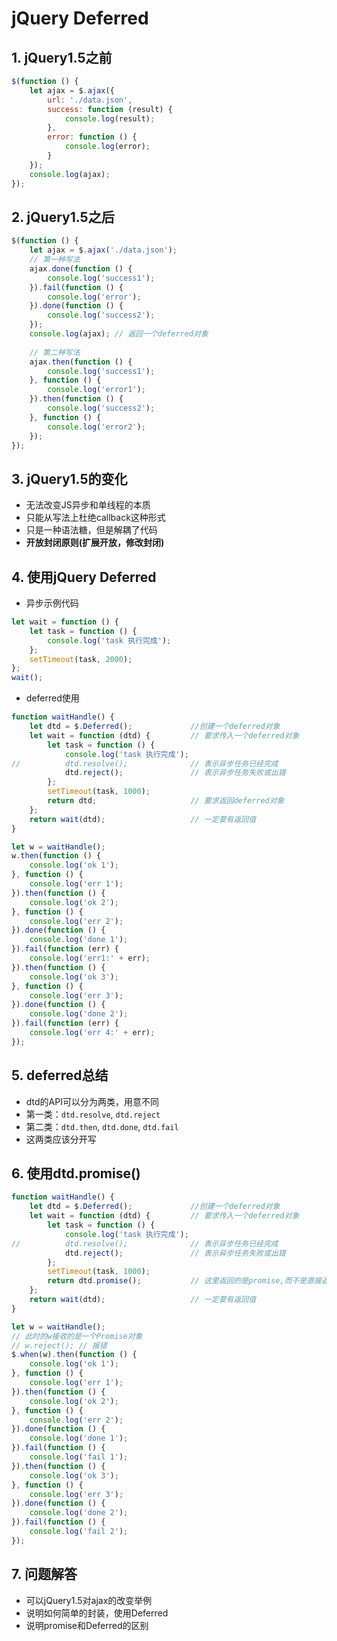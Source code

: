 # jQuery Deferred

## 1. jQuery1.5之前
```javascript
$(function () {
    let ajax = $.ajax({
        url: './data.json',
        success: function (result) {
            console.log(result);
        },
        error: function () {
            console.log(error);
        }
    });
    console.log(ajax);
});
```

## 2. jQuery1.5之后
```javascript
$(function () {
    let ajax = $.ajax('./data.json');
    // 第一种写法
    ajax.done(function () {
        console.log('success1');
    }).fail(function () {
        console.log('error');
    }).done(function () {
        console.log('success2');
    });
    console.log(ajax); // 返回一个deferred对象
    
    // 第二种写法
    ajax.then(function () {
        console.log('success1');
    }, function () {
        console.log('error1');
    }).then(function () {
        console.log('success2');
    }, function () {
        console.log('error2');
    });
});
```

## 3. jQuery1.5的变化
+ 无法改变JS异步和单线程的本质
+ 只能从写法上杜绝callback这种形式
+ 只是一种语法糖，但是解耦了代码
+ **开放封闭原则(扩展开放，修改封闭)**

## 4. 使用jQuery Deferred
+ 异步示例代码
```javascript
let wait = function () {
    let task = function () {
        console.log('task 执行完成');
    };
    setTimeout(task, 2000);
};
wait();
```
+ deferred使用
```javascript
function waitHandle() {
    let dtd = $.Deferred();             //创建一个deferred对象
    let wait = function (dtd) {         // 要求传入一个deferred对象
        let task = function () {
            console.log('task 执行完成');
//			dtd.resolve();              // 表示异步任务已经完成
            dtd.reject();               // 表示异步任务失败或出错
        };
        setTimeout(task, 1000);
        return dtd;                     // 要求返回deferred对象
    };
    return wait(dtd);                   // 一定要有返回值
}

let w = waitHandle();
w.then(function () {
    console.log('ok 1');
}, function () {
    console.log('err 1');
}).then(function () {
    console.log('ok 2');
}, function () {
    console.log('err 2');
}).done(function () {
    console.log('done 1');
}).fail(function (err) {
    console.log('err1:' + err);
}).then(function () {
    console.log('ok 3');
}, function () {
    console.log('err 3');
}).done(function () {
    console.log('done 2');
}).fail(function (err) {
    console.log('err 4:' + err);
});
```
## 5. deferred总结
+ dtd的API可以分为两类，用意不同
+ 第一类：`dtd.resolve`, `dtd.reject`
+ 第二类：`dtd.then`, `dtd.done`, `dtd.fail`
+ 这两类应该分开写

## 6. 使用dtd.promise()
```javascript
function waitHandle() {
    let dtd = $.Deferred();             //创建一个deferred对象
    let wait = function (dtd) {         // 要求传入一个deferred对象
        let task = function () {
            console.log('task 执行完成');
//			dtd.resolve();              // 表示异步任务已经完成
            dtd.reject();               // 表示异步任务失败或出错
        };
        setTimeout(task, 1000);
        return dtd.promise();           // 这里返回的是promise,而不是直接返回deferred对象
    };
    return wait(dtd);                   // 一定要有返回值
}

let w = waitHandle();
// 此时的w接收的是一个Promise对象
// w.reject(); // 报错
$.when(w).then(function () {
    console.log('ok 1');
}, function () {
    console.log('err 1');
}).then(function () {
    console.log('ok 2');
}, function () {
    console.log('err 2');
}).done(function () {
    console.log('done 1');
}).fail(function () {
    console.log('fail 1');
}).then(function () {
    console.log('ok 3');
}, function () {
    console.log('err 3');
}).done(function () {
    console.log('done 2');
}).fail(function () {
    console.log('fail 2');
});
```
## 7. 问题解答
+ 可以jQuery1.5对ajax的改变举例
+ 说明如何简单的封装，使用Deferred
+ 说明promise和Deferred的区别